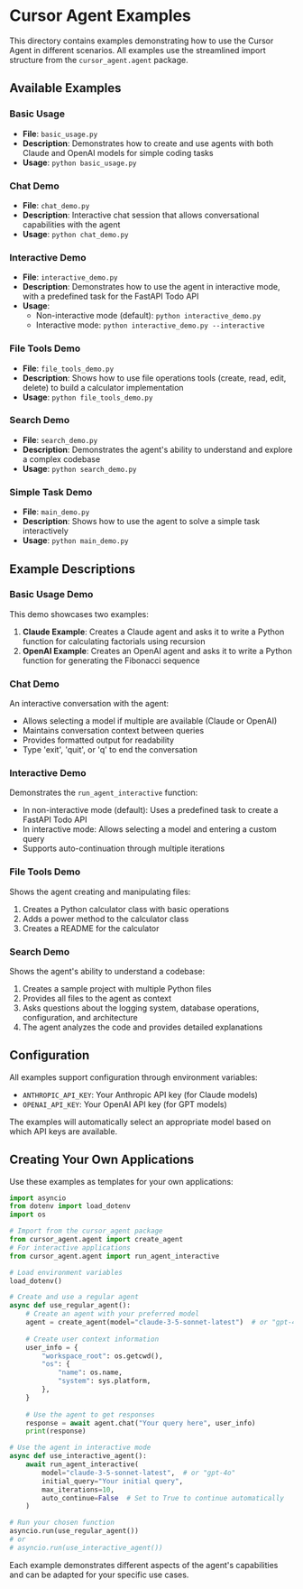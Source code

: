 # Cursor Agent Examples

This directory contains examples demonstrating how to use the Cursor Agent in different scenarios. All examples use the streamlined import structure from the `cursor_agent.agent` package.

## Available Examples

### Basic Usage
- **File**: `basic_usage.py`
- **Description**: Demonstrates how to create and use agents with both Claude and OpenAI models for simple coding tasks
- **Usage**: `python basic_usage.py`

### Chat Demo
- **File**: `chat_demo.py`
- **Description**: Interactive chat session that allows conversational capabilities with the agent
- **Usage**: `python chat_demo.py`

### Interactive Demo
- **File**: `interactive_demo.py`
- **Description**: Demonstrates how to use the agent in interactive mode, with a predefined task for the FastAPI Todo API
- **Usage**: 
  - Non-interactive mode (default): `python interactive_demo.py`
  - Interactive mode: `python interactive_demo.py --interactive`

### File Tools Demo
- **File**: `file_tools_demo.py`
- **Description**: Shows how to use file operations tools (create, read, edit, delete) to build a calculator implementation
- **Usage**: `python file_tools_demo.py`

### Search Demo
- **File**: `search_demo.py`
- **Description**: Demonstrates the agent's ability to understand and explore a complex codebase
- **Usage**: `python search_demo.py`

### Simple Task Demo
- **File**: `main_demo.py`
- **Description**: Shows how to use the agent to solve a simple task interactively
- **Usage**: `python main_demo.py`

## Example Descriptions

### Basic Usage Demo
This demo showcases two examples:
1. **Claude Example**: Creates a Claude agent and asks it to write a Python function for calculating factorials using recursion
2. **OpenAI Example**: Creates an OpenAI agent and asks it to write a Python function for generating the Fibonacci sequence

### Chat Demo
An interactive conversation with the agent:
- Allows selecting a model if multiple are available (Claude or OpenAI)
- Maintains conversation context between queries
- Provides formatted output for readability
- Type 'exit', 'quit', or 'q' to end the conversation

### Interactive Demo
Demonstrates the `run_agent_interactive` function:
- In non-interactive mode (default): Uses a predefined task to create a FastAPI Todo API
- In interactive mode: Allows selecting a model and entering a custom query
- Supports auto-continuation through multiple iterations

### File Tools Demo
Shows the agent creating and manipulating files:
1. Creates a Python calculator class with basic operations
2. Adds a power method to the calculator class
3. Creates a README for the calculator

### Search Demo
Shows the agent's ability to understand a codebase:
1. Creates a sample project with multiple Python files
2. Provides all files to the agent as context
3. Asks questions about the logging system, database operations, configuration, and architecture
4. The agent analyzes the code and provides detailed explanations

## Configuration

All examples support configuration through environment variables:

- `ANTHROPIC_API_KEY`: Your Anthropic API key (for Claude models)
- `OPENAI_API_KEY`: Your OpenAI API key (for GPT models)

The examples will automatically select an appropriate model based on which API keys are available.

## Creating Your Own Applications

Use these examples as templates for your own applications:

```python
import asyncio
from dotenv import load_dotenv
import os

# Import from the cursor_agent package
from cursor_agent.agent import create_agent
# For interactive applications
from cursor_agent.agent import run_agent_interactive

# Load environment variables
load_dotenv()

# Create and use a regular agent
async def use_regular_agent():
    # Create an agent with your preferred model
    agent = create_agent(model="claude-3-5-sonnet-latest")  # or "gpt-4o"
    
    # Create user context information
    user_info = {
        "workspace_root": os.getcwd(),
        "os": {
            "name": os.name,
            "system": sys.platform,
        },
    }
    
    # Use the agent to get responses
    response = await agent.chat("Your query here", user_info)
    print(response)

# Use the agent in interactive mode
async def use_interactive_agent():
    await run_agent_interactive(
        model="claude-3-5-sonnet-latest",  # or "gpt-4o"
        initial_query="Your initial query",
        max_iterations=10,
        auto_continue=False  # Set to True to continue automatically
    )

# Run your chosen function
asyncio.run(use_regular_agent())
# or
# asyncio.run(use_interactive_agent())
```

Each example demonstrates different aspects of the agent's capabilities and can be adapted for your specific use cases. 